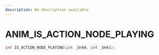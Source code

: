 ```yaml
---
description: No description available 
---
```


# ANIM\_IS_ACTION_NODE_PLAYING

```cpp
int IS_ACTION_NODE_PLAYING(int _Unk0, int _Unk1);
```